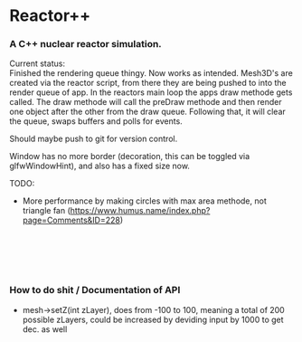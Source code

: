 # Reactor++

### A C++ nuclear reactor simulation.

Current status:
<br>
Finished the rendering queue thingy. Now works as intended.
Mesh3D's are created via the reactor script,
from there they are being pushed to into the render queue of app.
In the reactors main loop the apps draw methode gets called.
The draw methode will call the preDraw methode and then render one object after the other from the draw queue.
Following that, it will clear the queue, swaps buffers and polls for events.

Should maybe push to git for version control.

Window has no more border (decoration, this can be toggled via glfwWindowHint), and also has a fixed size now.



TODO:
- More performance by making circles with max area methode, not triangle fan (https://www.humus.name/index.php?page=Comments&ID=228)






<br><br><br><br>

### How to do shit / Documentation of API

- mesh->setZ(int zLayer), does from -100 to 100, meaning a total of 200 possible zLayers,
  could be increased by deviding input by 1000 to get dec. as well